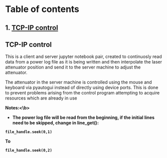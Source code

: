 # Table of contents

## 1. [TCP-IP control](#item1)

## TCP-IP control <a name = "item1"></a>
This is a client and server jupyter notebook pair, created to continuosly read data from a power log file as it is being
written and then interpolate the laser attenuator position and send it to the server machine to adjust the attenuator.

The attenuator in the server machine is controlled using the mouse and keyboard via pyautogui instead of directly using
device ports. This is done to prevent problems arising from the control program attempting to acquire resources which
are already in use

<b>Notes:<\b>
- The power log file will be read from the beginning, if the initial lines need to be skipped, change in line_get():
```
file_handle.seek(0,1)
```
To
```
file_handle.seek(0,2)
```